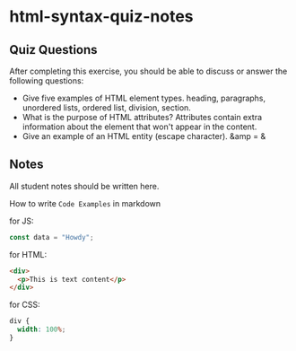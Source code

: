# html-syntax-quiz-notes

## Quiz Questions

After completing this exercise, you should be able to discuss or answer the following questions:

- Give five examples of HTML element types.
heading, paragraphs, unordered lists, ordered list, division, section.
- What is the purpose of HTML attributes?
Attributes contain extra information about the element that won't appear in the content.
- Give an example of an HTML entity (escape character).
&amp = &
## Notes

All student notes should be written here.


How to write `Code Examples` in markdown

for JS:

```javascript
const data = "Howdy";
```

for HTML:

```html
<div>
  <p>This is text content</p>
</div>
```

for CSS:

```css
div {
  width: 100%;
}
```
